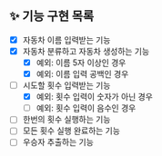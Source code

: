 ## ✨ 기능 구현 목록
- [X] 자동차 이름 입력받는 기능
- [X] 자동차 분류하고 자동차 생성하는 기능 
  - [X] 예외: 이름 5자 이상인 경우
  - [X] 예외: 이름 입력 공백인 경우
- [ ] 시도할 횟수 입력받는 기능
  - [X] 예외: 횟수 입력이 숫자가 아닌 경우
  - [ ] 예외: 횟수 입력이 음수인 경우
- [ ] 한번의 횟수 실행하는 기능
- [ ] 모든 횟수 실행 완료하는 기능
- [ ] 우승자 추출하는 기능